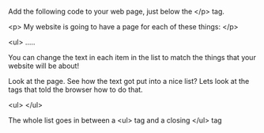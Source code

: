 Add the following code to your web page, just below the &lt;/p&gt; tag.

&lt;p&gt; My website is going to have a page for each of these things: &lt;/p&gt;

&lt;ul&gt; .....

You can change the text in each item in the list to match the things that your website will be about!

Look at the page. See how the text got put into a nice list? Lets look at the tags that told the browser how to do that.



&lt;ul&gt; &lt;/ul&gt;

The whole list goes in between a &lt;ul&gt; tag and a closing &lt;/ul&gt; tag

